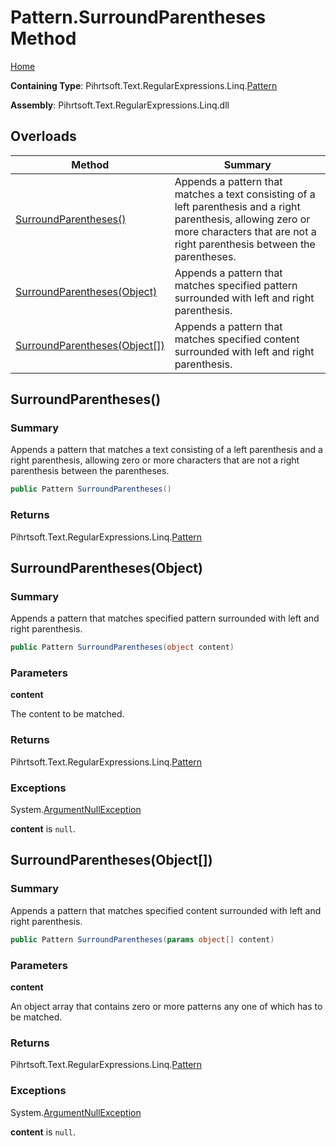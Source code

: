 # Pattern\.SurroundParentheses Method

[Home](../../../../../../README.md)

**Containing Type**: Pihrtsoft\.Text\.RegularExpressions\.Linq\.[Pattern](../README.md)

**Assembly**: Pihrtsoft\.Text\.RegularExpressions\.Linq\.dll

## Overloads

| Method | Summary |
| ------ | ------- |
| [SurroundParentheses()](#Pihrtsoft_Text_RegularExpressions_Linq_Pattern_SurroundParentheses) | Appends a pattern that matches a text consisting of a left parenthesis and a right parenthesis, allowing zero or more characters that are not a right parenthesis between the parentheses\. |
| [SurroundParentheses(Object)](#Pihrtsoft_Text_RegularExpressions_Linq_Pattern_SurroundParentheses_System_Object_) | Appends a pattern that matches specified pattern surrounded with left and right parenthesis\. |
| [SurroundParentheses(Object\[\])](#Pihrtsoft_Text_RegularExpressions_Linq_Pattern_SurroundParentheses_System_Object___) | Appends a pattern that matches specified content surrounded with left and right parenthesis\. |

## SurroundParentheses\(\) <a name="Pihrtsoft_Text_RegularExpressions_Linq_Pattern_SurroundParentheses"></a>

### Summary

Appends a pattern that matches a text consisting of a left parenthesis and a right parenthesis, allowing zero or more characters that are not a right parenthesis between the parentheses\.

```csharp
public Pattern SurroundParentheses()
```

### Returns

Pihrtsoft\.Text\.RegularExpressions\.Linq\.[Pattern](../README.md)

## SurroundParentheses\(Object\) <a name="Pihrtsoft_Text_RegularExpressions_Linq_Pattern_SurroundParentheses_System_Object_"></a>

### Summary

Appends a pattern that matches specified pattern surrounded with left and right parenthesis\.

```csharp
public Pattern SurroundParentheses(object content)
```

### Parameters

**content**

The content to be matched\.

### Returns

Pihrtsoft\.Text\.RegularExpressions\.Linq\.[Pattern](../README.md)

### Exceptions

System\.[ArgumentNullException](https://docs.microsoft.com/en-us/dotnet/api/system.argumentnullexception)

**content** is `null`\.

## SurroundParentheses\(Object\[\]\) <a name="Pihrtsoft_Text_RegularExpressions_Linq_Pattern_SurroundParentheses_System_Object___"></a>

### Summary

Appends a pattern that matches specified content surrounded with left and right parenthesis\.

```csharp
public Pattern SurroundParentheses(params object[] content)
```

### Parameters

**content**

An object array that contains zero or more patterns any one of which has to be matched\.

### Returns

Pihrtsoft\.Text\.RegularExpressions\.Linq\.[Pattern](../README.md)

### Exceptions

System\.[ArgumentNullException](https://docs.microsoft.com/en-us/dotnet/api/system.argumentnullexception)

**content** is `null`\.

